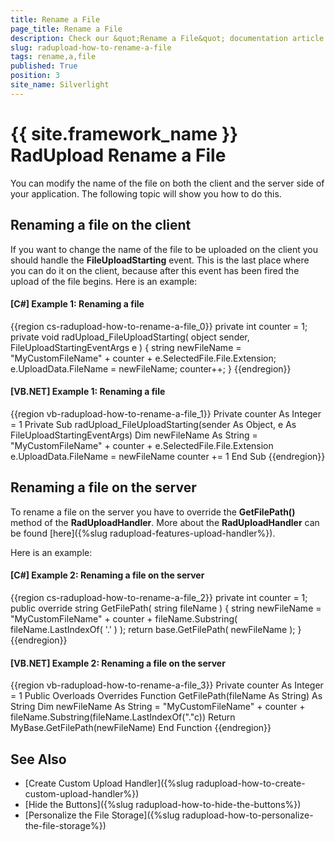 ```yaml
---
title: Rename a File
page_title: Rename a File
description: Check our &quot;Rename a File&quot; documentation article for the RadUpload {{ site.framework_name }} control.
slug: radupload-how-to-rename-a-file
tags: rename,a,file
published: True
position: 3
site_name: Silverlight
---
```


# {{ site.framework_name }} RadUpload Rename a File

You can modify the name of the file on both the client and the server side of your application. The following topic will show you how to do this.

## Renaming a file on the client

If you want to change the name of the file to be uploaded on the client you should handle the __FileUploadStarting__ event. This is the last place where you can do it on the client, because after this event has been fired the upload of the file begins. Here is an example:

#### __[C#] Example 1: Renaming a file__
{{region cs-radupload-how-to-rename-a-file_0}}
	private int counter = 1;
	private void radUpload_FileUploadStarting( object sender, FileUploadStartingEventArgs e )
	{
	    string newFileName = "MyCustomFileName" + counter + e.SelectedFile.File.Extension;
	    e.UploadData.FileName = newFileName;
	    counter++;
	}
{{endregion}}

#### __[VB.NET] Example 1: Renaming a file__
{{region vb-radupload-how-to-rename-a-file_1}}
	Private counter As Integer = 1
	Private Sub radUpload_FileUploadStarting(sender As Object, e As FileUploadStartingEventArgs)
	 Dim newFileName As String = "MyCustomFileName" + counter + e.SelectedFile.File.Extension
	 e.UploadData.FileName = newFileName
	 counter += 1
	End Sub
{{endregion}}

## Renaming a file on the server

To rename a file on the server you have to override the __GetFilePath()__ method of the __RadUploadHandler__. More about the __RadUploadHandler__ can be found [here]({%slug radupload-features-upload-handler%}).

Here is an example:

#### __[C#] Example 2: Renaming a file on the server__  
{{region cs-radupload-how-to-rename-a-file_2}}
	private int counter = 1;
	public override string GetFilePath( string fileName )
	{
	    string newFileName = "MyCustomFileName" + counter + fileName.Substring( fileName.LastIndexOf( '.' ) );
	    return base.GetFilePath( newFileName );
	}
{{endregion}}

#### __[VB.NET] Example 2: Renaming a file on the server__  
{{region vb-radupload-how-to-rename-a-file_3}}
	Private counter As Integer = 1
	Public Overloads Overrides Function GetFilePath(fileName As String) As String
	 Dim newFileName As String = "MyCustomFileName" + counter + fileName.Substring(fileName.LastIndexOf("."c))
	 Return MyBase.GetFilePath(newFileName)
	End Function
{{endregion}}

## See Also
 * [Create Custom Upload Handler]({%slug radupload-how-to-create-custom-upload-handler%})
 * [Hide the Buttons]({%slug radupload-how-to-hide-the-buttons%})
 * [Personalize the File Storage]({%slug radupload-how-to-personalize-the-file-storage%})